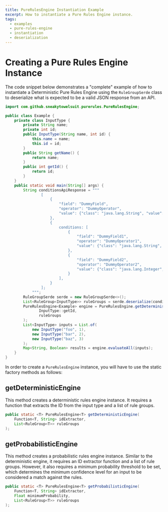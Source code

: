 ```yaml
---
title: PureRulesEngine Instantiation Example
excerpt: How to instantiate a Pure Rules Engine instance.
tags:
  - examples
  - pure-rules-engine
  - instantiation
  - deserialization
---
```


# Creating a Pure Rules Engine Instance
The code snippet below demonstrates a "complete" example of how to instantiate a Deterministic Pure Rules Engine
using the `RuleGroupSerde` class to deserialize what is expected to be a valid JSON response from an API.
```java
import com.github.sneakytowelsuit.purerules.PureRulesEngine;

public class Example {
    private class InputType {
        private String name;
        private int id;
        public InputType(String name, int id) {
            this.name = name;
            this.id = id;
        }
        public String getName() {
            return name;
        }
        public int getId() {
            return id;
        }
    }
    public static void main(String[] args) {
        String conditionsApiResponse = """
                [
                    {
                        "field": "DummyField",
                        "operator": "DummyOperator",
                        "value": {"class": "java.lang.String", "value": "foo"}
                    },
                    {
                        conditions: [
                            {
                                "field": "DummyField1",
                                "operator": "DummyOperator1",
                                "value": {"class": "java.lang.String", "value": "bar"}
                            },
                            {
                                "field": "DummyField2",
                                "operator": "DummyOperator2",
                                "value": {"class": "java.lang.Integer", "value": 42}
                            }
                        ],
                    }
                ];
            """;
        RuleGroupSerde serde = new RuleGroupSerde<>();
        List<RuleGroup<InputType>> ruleGroups = serde.deserialize(conditionsApiResponse);
        PureRulesEngine<Example> engine = PureRulesEngine.getDeterministicEngine(
               InputType::getId,
               ruleGroups
        );
        List<InputType> inputs = List.of(
            new InputType("foo", 1),
            new InputType("bar", 2),
            new InputType("baz", 3)
        );
        Map<String, Boolean> results = engine.evaluateAll(inputs);
    }
}
```
In order to create a `PureRulesEngine` instance, you will have to use the static factory methods as follows:

## getDeterministicEngine
This method creates a deterministic rules engine instance. It requires a function that extracts the ID from the input type and a list of rule groups.

```java
public static <T> PureRulesEngine<T> getDeterministicEngine(
    Function<T, String> idExtractor,
    List<RuleGroup<T>> ruleGroups
);
```

## getProbabilisticEngine
This method creates a probabilistic rules engine instance. Similar to the deterministic engine, it requires an ID 
extractor function and a list of rule groups. However, it also requires a minimum probability threshold to be set, 
which determines the minimum confidence level for an input to be considered a match against the rules.

```java 
public static <T> PureRulesEngine<T> getProbabilisticEngine(
    Function<T, String> idExtractor,
    Float minimumProbability,
    List<RuleGroup<T>> ruleGroups
);
```